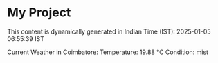 # My Project

This content is dynamically generated in Indian Time (IST): 2025-01-05 06:55:39 IST


Current Weather in Coimbatore:
Temperature: 19.88 °C
Condition: mist
